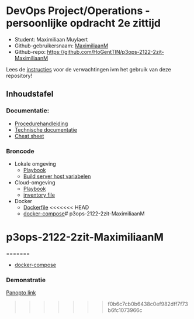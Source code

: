 # DevOps Project/Operations - persoonlijke opdracht 2e zittijd

- Student: Maximiliaan Muylaert
- Github-gebruikersnaam: [MaximiliaanM](https://github.com/MaximiliaanM)
- Github-repo: <https://github.com/HoGentTIN/p3ops-2122-2zit-MaximiliaanM>

Lees de [instructies](doc/instructies.md) voor de verwachtingen ivm het gebruik van deze repository!

## Inhoudstafel

### Documentatie:
- [Procedurehandleiding](doc/procedure.md)
- [Technische documentatie](doc/techhnische-documentatie.md)
- [Cheat sheet](doc/cheat-sheet.md)

### Broncode
- Lokale omgeving
  - [Playbook](src/ansible/site.yml)
  - [Build server host variabelen](src/ansible/host_vars/build.yml)
- Cloud-omgeving
  - [Playbook](src/cloud-vm/playbook.yml)
  - [inventory file](src/cloud-vm/inventory)
- Docker
  - [Dockerfile](src/ansible/files/Dockerfile)
<<<<<<< HEAD
  - [docker-compose](src/ansible/files/docker-compose.yml)# p3ops-2122-2zit-MaximiliaanM
# p3ops-2122-2zit-MaximiliaanM
=======
  - [docker-compose](src/ansible/files/docker-compose.yml)
  
### Demonstratie
[Panopto link](https://hogent.cloud.panopto.eu/Panopto/Pages/Viewer.aspx?id=f7892624-1033-4a67-9634-aef800fbab39)
>>>>>>> f0b6c7cb0b6438c0ef982dff7f73b6fc1073966c
